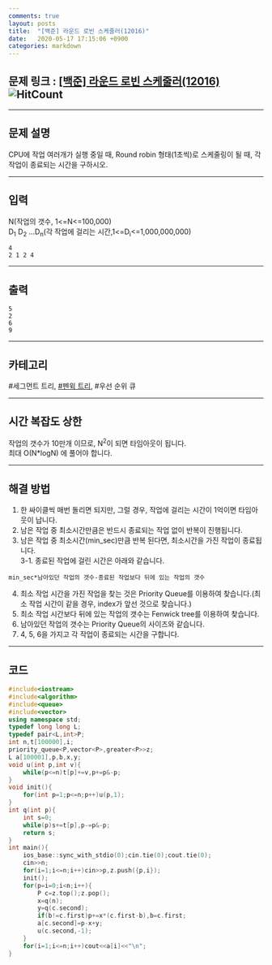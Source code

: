 ```yaml
---
comments: true
layout: posts
title:  "[백준] 라운드 로빈 스케줄러(12016)"
date:   2020-05-17 17:15:06 +0900
categories: markdown
---
```

## 문제 링크 : [[백준] 라운드 로빈 스케줄러(12016)](https://www.acmicpc.net/problem/12016) ![HitCount](http://hits.dwyl.com/lastknight00.github.io/12016.svg)  

---

## 문제 설명
CPU에 작업 여러개가 실행 중일 때, Round robin 형태(1초씩)로 스케줄링이 될 때, 각 작업이 종료되는 시간을 구하시오.

---

## 입력
N(작업의 갯수, 1<=N<=100,000)  
D<sub>1</sub> D<sub>2</sub> ...D<sub>n</sub>(각 작업에 걸리는 시간,1<=D<sub>i</sub><=1,000,000,000)
```
4
2 1 2 4
```
---
## 출력
```
5
2
6
9
```

---

## 카테고리  
#세그먼트 트리, [#펜윅 트리](https://drive.google.com/open?id=1Jp5CB5k4zPdPXyH5j7e8mp_C4OBG-uXm8LJzH4KW9-s), #우선 순위 큐

---

## 시간 복잡도 상한
작업의 갯수가 10만개 이므로, N<sup>2</sup>이 되면 타임아웃이 됩니다.  
최대 O(N*logN) 에 풀어야 합니다.

---
## 해결 방법
1. 한 싸이클씩 매번 돌리면 되지만, 그럴 경우, 작업에 걸리는 시간이 1억이면 타임아웃이 납니다.
2. 남은 작업 중 최소시간만큼은 반드시 종료되는 작업 없이 반복이 진행됩니다.
3. 남은 작업 중 최소시간(min_sec)만큼 반복 된다면, 최소시간을 가진 작업이 종료됩니다.  
3-1. 종료된 작업에 걸린 시간은 아래와 같습니다.
```
min_sec*남아있던 작업의 갯수-종료된 작업보다 뒤에 있는 작업의 갯수
```
4. 최소 작업 시간을 가진 작업을 찾는 것은 Priority Queue를 이용하여 찾습니다.(최소 작업 시간이 같을 경우, index가 앞선 것으로 찾습니다.)
5. 최소 작업 시간보다 뒤에 있는 작업의 갯수는 Fenwick tree를 이용하여 찾습니다.
6. 남아있던 작업의 갯수는 Priority Queue의 사이즈와 같습니다.
7. 4, 5, 6을 가지고 각 작업이 종료되는 시간을 구합니다.

---

## 코드

```cpp
#include<iostream>
#include<algorithm>
#include<queue>
#include<vector>
using namespace std;
typedef long long L;
typedef pair<L,int>P;
int n,t[100000],i;
priority_queue<P,vector<P>,greater<P>>z;
L a[100001],p,b,x,y;
void u(int p,int v){
    while(p<=n)t[p]+=v,p+=p&-p;
}
void init(){
    for(int p=1;p<=n;p++)u(p,1);
}
int q(int p){
    int s=0;
    while(p)s+=t[p],p-=p&-p;
    return s;
}
int main(){
    ios_base::sync_with_stdio(0);cin.tie(0);cout.tie(0);
    cin>>n;
    for(i=1;i<=n;i++)cin>>p,z.push({p,i});
    init();
    for(p=i=0;i<n;i++){
        P c=z.top();z.pop();
        x=q(n);
        y=q(c.second);
        if(b!=c.first)p+=x*(c.first-b),b=c.first;
        a[c.second]=p-x+y;
        u(c.second,-1);
    }
    for(i=1;i<=n;i++)cout<<a[i]<<"\n";
}
```
